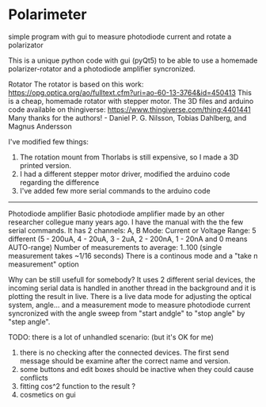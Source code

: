 # Polarimeter
simple program with gui to measure photodiode current and rotate a polarizator


This is a unique python code with gui (pyQt5) to be able to use a homemade polarizer-rotator and a photodiode amplifier syncronized.

Rotator
The rotator is based on this work:
https://opg.optica.org/ao/fulltext.cfm?uri=ao-60-13-3764&id=450413
This is a cheap, homemade rotator with stepper motor. The 
3D files and arduino code available on thingiverse: https://www.thingiverse.com/thing:4401441
Many thanks for the authors! - Daniel P. G. Nilsson, Tobias Dahlberg, and Magnus Andersson

I've modified few things:
1. The rotation mount from Thorlabs is still expensive, so I made a 3D printed version.
2. I had a different stepper motor driver, modified the arduino code regarding the difference
3. I've added few more serial commands to the arduino code 

--------------------------------------------------------


Photodiode amplifier
Basic photodiode amplifier made by an other researcher collegue many years ago. I have the manual with the the few serial commands.
It has 2 channels: A, B
Mode: Current or Voltage
Range: 5 different (5 - 200uA, 4 - 20uA, 3 - 2uA, 2 - 200nA, 1 - 20nA and 0 means AUTO-range)
Number of measurements to average: 1..100 (single measurement takes ~1/16 seconds)
There is a continous mode and a "take n measurement" option



Why can be still usefull for somebody?
It uses 2 different serial devices, the incoming serial data is handled in another thread in the background and it is plotting the result in live. There is a live data mode for adjusting the optical system, angle... and a measurement mode to measure photodiode current syncronized with the angle sweep from "start andgle" to "stop angle" by "step angle". 





TODO:
there is a lot of unhandled scenario: (but it's OK for me)
1. there is no checking after the connected devices. The first send message should be examine after the correct name and version.
2. some buttons and edit boxes should be inactive when they could cause conflicts
3. fitting cos^2 function to the result ?
4. cosmetics on gui
